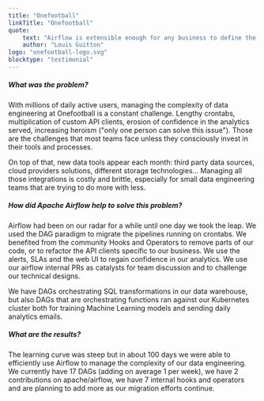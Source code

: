 ```yaml
---
title: "Onefootball"
linkTitle: "Onefootball"
quote:
    text: "Airflow is extensible enough for any business to define the custom operators they need. Airflow can help you in your DataOps journey: viewing analytics as code, monitoring, reusing components, being a catalyst of team interactions."
    author: "Louis Guitton"
logo: "onefootball-logo.svg"
blocktype: "testimonial"
---
```


##### What was the problem?
With millions of daily active users, managing the complexity of data engineering at Onefootball is a constant challenge. Lengthy crontabs, multiplication of custom API clients, erosion of confidence in the analytics served, increasing heroism ("only one person can solve this issue"). Those are the challenges that most teams face unless they consciously invest in their tools and processes.

On top of that, new data tools appear each month: third party data sources, cloud providers solutions, different storage technologies... Managing all those integrations is costly and brittle, especially for small data engineering teams that are trying to do more with less.

##### How did Apache Airflow help to solve this problem?
Airflow had been on our radar for a while until one day we took the leap. We used the DAG paradigm to migrate the pipelines running on crontabs. We benefited from the community Hooks and Operators to remove parts of our code, or to refactor the API clients specific to our business. We use the alerts, SLAs and the web UI to regain confidence in our analytics. We use our airflow internal PRs as catalysts for team discussion and to challenge our technical designs.

We have DAGs orchestrating SQL transformations in our data warehouse, but also DAGs that are orchestrating functions ran against our Kubernetes cluster both for training Machine Learning models and sending daily analytics emails.

##### What are the results?
The learning curve was steep but in about 100 days we were able to efficiently use Airflow to manage the complexity of our data engineering. We currently have 17 DAGs (adding on average 1 per week), we have 2 contributions on apache/airflow, we have 7 internal hooks and operators and are planning to add more as our migration efforts continue.
